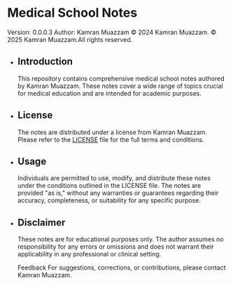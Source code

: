 # Medical School Notes

Version: 0.0.0.3
Author: Kamran Muazzam
© 2024 Kamran Muazzam.
© 2025 Kamran Muazzam.All rights reserved.
- ## Introduction
  
  This repository contains comprehensive medical school notes authored by Kamran Muazzam. These notes cover a wide range of topics crucial for medical education and are intended for academic purposes.
- ## License
  
  The notes are distributed under a license from Kamran Muazzam. Please refer to the [LICENSE](LICENSE) file for the full terms and conditions.
- ## Usage
  
  Individuals are permitted to use, modify, and distribute these notes under the conditions outlined in the LICENSE file. The notes are provided "as is," without any warranties or guarantees regarding their accuracy, completeness, or suitability for any specific purpose.
- ## Disclaimer
  
  These notes are for educational purposes only. The author assumes no responsibility for any errors or omissions and does not warrant their applicability in any professional or clinical setting.
  
  Feedback
  For suggestions, corrections, or contributions, please contact Kamran Muazzam.
